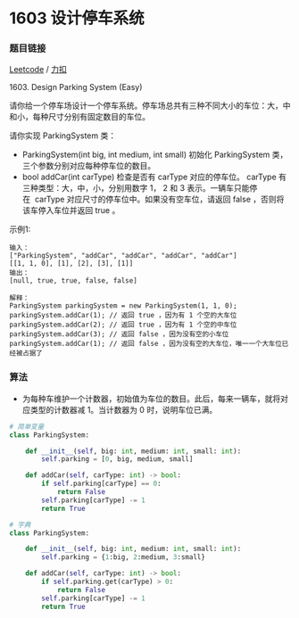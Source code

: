 # 1603 设计停车系统

### 题目链接

[Leetcode](https://leetcode.com/problems/design-parking-system/) / [力扣](https://leetcode-cn.com/problems/design-parking-system/)

1603\. Design Parking System (Easy)

请你给一个停车场设计一个停车系统。停车场总共有三种不同大小的车位：大，中和小，每种尺寸分别有固定数目的车位。

请你实现 ParkingSystem 类：

* ParkingSystem(int big, int medium, int small) 初始化 ParkingSystem 类，三个参数分别对应每种停车位的数目。
* bool addCar(int carType) 检查是否有 carType 对应的停车位。 carType 有三种类型：大，中，小，分别用数字 1， 2 和 3 表示。一辆车只能停在  carType 对应尺寸的停车位中。如果没有空车位，请返回 false ，否则将该车停入车位并返回 true 。

示例1:

```
输入：
["ParkingSystem", "addCar", "addCar", "addCar", "addCar"]
[[1, 1, 0], [1], [2], [3], [1]]
输出：
[null, true, true, false, false]

解释：
ParkingSystem parkingSystem = new ParkingSystem(1, 1, 0);
parkingSystem.addCar(1); // 返回 true ，因为有 1 个空的大车位
parkingSystem.addCar(2); // 返回 true ，因为有 1 个空的中车位
parkingSystem.addCar(3); // 返回 false ，因为没有空的小车位
parkingSystem.addCar(1); // 返回 false ，因为没有空的大车位，唯一一个大车位已经被占据了
```

### 算法

* 为每种车维护一个计数器，初始值为车位的数目。此后，每来一辆车，就将对应类型的计数器减 1。当计数器为 0 时，说明车位已满。

```python
# 简单变量
class ParkingSystem:

    def __init__(self, big: int, medium: int, small: int):
        self.parking = [0, big, medium, small]

    def addCar(self, carType: int) -> bool:
        if self.parking[carType] == 0:
            return False
        self.parking[carType] -= 1
        return True
```

```python
# 字典
class ParkingSystem:

    def __init__(self, big: int, medium: int, small: int):
        self.parking = {1:big, 2:medium, 3:small}

    def addCar(self, carType: int) -> bool:
        if self.parking.get(carType) > 0:
            return False
        self.parking[carType] -= 1
        return True
```
